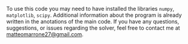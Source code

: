 To use this code you may need to have installed the libraries `numpy`, `matplotlib`, `scipy`.
Additional information about the program is already written in the anotations of the main code.
If you have any questions, suggestions, or issues regarding the solver, feel free to contact me at matteomarrone27@gmail.com.
